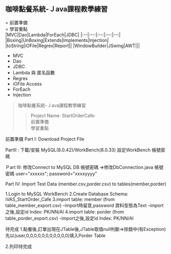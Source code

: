 ## 咖啡點餐系統-Ｊava課程教學練習  <br>
= 前置準備  <br>
= 學習重點  <br>
|MVC|Dao|Lambda|ForEach|JDBC|
|:--|:--:|:--:|:--:|--:|
|Boxing|UnBoxing|Extends|Implements|Injection|
|toString|iOFile|Regrex|Report||
|WindowBuilder|JSwing|AWT|||
* MVC  <br>
* Dao  <br>
* JDBC
* Lambda 與 匿名函數
* Regrex  <br>
* iOFile Access  <br>
* ForEach
* Injection  <br>

> 咖啡點餐系統-Ｊava課程教學練習<br>
>> Project Name: StartOrderCafe:<br>
>> 前置準備<br>
>> 學習重點<br>

前置準備
Part I: Download Project File

PartII : 
下載/安裝 MySQL(8.0.42)/WorkBench(8.0.33)
設定WorkBench 帳號密碼

Ｐart III:
修改Connect to MySQL DB 帳號密碼
=>修改DbConnection.java 帳號密碼
user="xxxxxx";
password="xxxxyyyy"

Part IV:
Import Test Data (member.csv,porder.csv) to tables(member,porder)

1.Login to MySQL WorkBench
2.Create Database Schema: iVAS_StartOrder_Cafe
3.import table: member   (from table_member_export.csv)
-import時留意,password 資料型態為Text
-import之後,設定id Index: PK/NN/AI
4.import table: porder   (from table_porder_export.csv)
-import之後,設定id Index: PK/NN/AI



待完成
1.點餐後,訂單出現在JTable後,JTable取值null判斷=>除錯中(有Exception)
先以(user,0,0,0,0,0,0,0,0,0,0,0)填入Porder Table 

2.列印待完成

